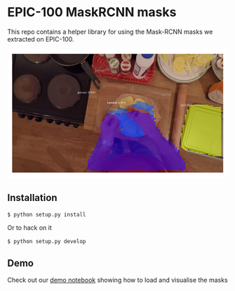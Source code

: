 # EPIC-100 MaskRCNN masks

This repo contains a helper library for using the Mask-RCNN masks we extracted
on EPIC-100.

![Mask example](./docs/media/mask-example.png)

## Installation

```console
$ python setup.py install
```

Or to hack on it

```console
$ python setup.py develop
```

## Demo

Check out our [demo notebook](./notebooks/demo.ipynb) showing how to load and visualise the masks
